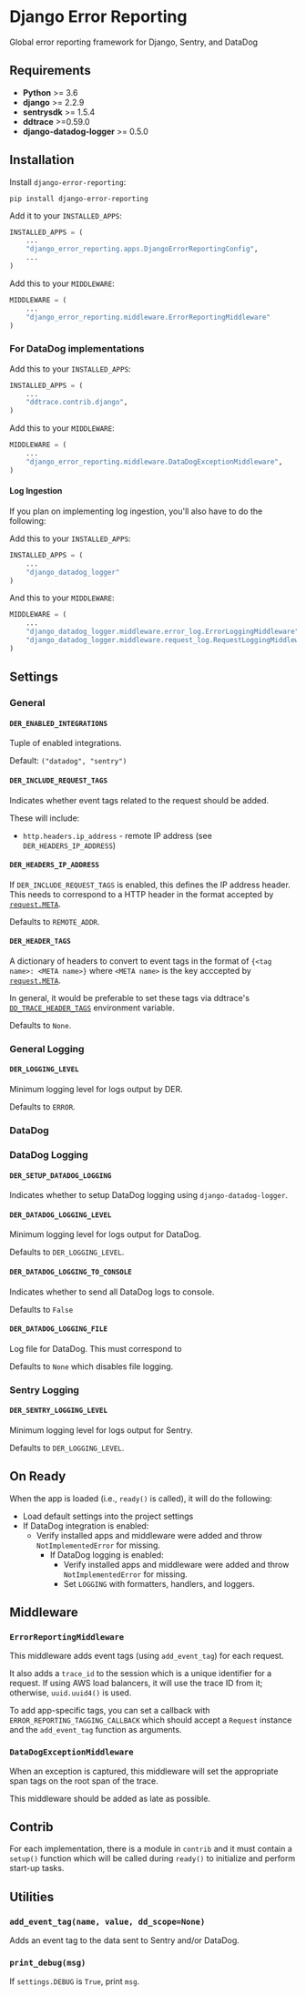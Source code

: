 # Django Error Reporting
Global error reporting framework for Django, Sentry, and DataDog

## Requirements

* **Python** >= 3.6
* **django** >= 2.2.9
* **sentrysdk** >= 1.5.4 
* **ddtrace** >=0.59.0
* **django-datadog-logger** >= 0.5.0

## Installation

Install `django-error-reporting`:
```
pip install django-error-reporting
```

Add it to your `INSTALLED_APPS`:
```python
INSTALLED_APPS = (
    ...
    "django_error_reporting.apps.DjangoErrorReportingConfig",
    ...
)
```

Add this to your `MIDDLEWARE`:
```python
MIDDLEWARE = (
    ...
    "django_error_reporting.middleware.ErrorReportingMiddleware"
)
```


### For DataDog implementations

Add this to your `INSTALLED_APPS`:
```python
INSTALLED_APPS = (
    ...
    "ddtrace.contrib.django",
)
```

Add this to your `MIDDLEWARE`:
```python
MIDDLEWARE = (
    ...
    "django_error_reporting.middleware.DataDogExceptionMiddleware",
)
```

#### Log Ingestion

If you plan on implementing log ingestion, you'll also have to do the following:

Add this to your `INSTALLED_APPS`:
```python
INSTALLED_APPS = (
    ...
    "django_datadog_logger"
)
```

And this to your `MIDDLEWARE`:
```python
MIDDLEWARE = (
    ...
    "django_datadog_logger.middleware.error_log.ErrorLoggingMiddleware",
    "django_datadog_logger.middleware.request_log.RequestLoggingMiddleware",
)
```

## Settings

### General

#### `DER_ENABLED_INTEGRATIONS`

Tuple of enabled integrations.

Default: `("datadog", "sentry")`


#### `DER_INCLUDE_REQUEST_TAGS`

Indicates whether event tags related to the request should be added.

These will include:
 * `http.headers.ip_address` - remote IP address (see `DER_HEADERS_IP_ADDRESS`)

#### `DER_HEADERS_IP_ADDRESS`

If `DER_INCLUDE_REQUEST_TAGS` is enabled, this defines the IP address header. This needs to correspond to a HTTP header in the format accepted by [`request.META`](https://docs.djangoproject.com/en/4.0/ref/request-response/#django.http.HttpRequest.META).

Defaults to `REMOTE_ADDR`.

#### `DER_HEADER_TAGS`

A dictionary of headers to convert to event tags in the format of `{<tag name>: <META name>}` where `<META name>` is the key acccepted by [`request.META`](https://docs.djangoproject.com/en/4.0/ref/request-response/#django.http.HttpRequest.META).

In general, it would be preferable to set these tags via ddtrace's [`DD_TRACE_HEADER_TAGS`](https://ddtrace.readthedocs.io/en/stable/configuration.html) environment variable.

Defaults to `None`. 

### General Logging

#### `DER_LOGGING_LEVEL`

Minimum logging level for logs output by DER.

Defaults to `ERROR`.

### DataDog


### DataDog Logging

#### `DER_SETUP_DATADOG_LOGGING`

Indicates whether to setup DataDog logging using `django-datadog-logger`.

#### `DER_DATADOG_LOGGING_LEVEL`

Minimum logging level for logs output for DataDog.

Defaults to `DER_LOGGING_LEVEL`.

#### `DER_DATADOG_LOGGING_TO_CONSOLE`

Indicates whether to send all DataDog logs to console.

Defaults to `False`

#### `DER_DATADOG_LOGGING_FILE`

Log file for DataDog. This must correspond to 

Defaults to `None` which disables file logging.

### Sentry Logging

#### `DER_SENTRY_LOGGING_LEVEL`

Minimum logging level for logs output for Sentry.

Defaults to `DER_LOGGING_LEVEL`.

## On Ready

When the app is loaded (i.e., `ready()` is called), it will do the following:
 * Load default settings into the project settings
 * If DataDog integration is enabled:
   * Verify installed apps and middleware were added and throw `NotImplementedError` for missing.
     * If DataDog logging is enabled:
       * Verify installed apps and middleware were added and throw `NotImplementedError` for missing.
       * Set `LOGGING` with formatters, handlers, and loggers.


## Middleware

### `ErrorReportingMiddleware`

This middleware adds event tags (using `add_event_tag`) for each request. 

It also adds a `trace_id` to the session which is a unique identifier for a request. If using AWS load balancers, it will use the trace ID from it; otherwise, `uuid.uuid4()` is used.

To add app-specific tags, you can set a callback with `ERROR_REPORTING_TAGGING_CALLBACK` which should accept a `Request` instance and the `add_event_tag` function as arguments.

### `DataDogExceptionMiddleware`

When an exception is captured, this middleware will set the appropriate span tags on the root span of the trace. 

This middleware should be added as late as possible.

## Contrib

For each implementation, there is a module in `contrib` and it must contain a `setup()` function which will be called during `ready()` to initialize and perform start-up tasks. 

## Utilities

### `add_event_tag(name, value, dd_scope=None)`

Adds an event tag to the data sent to Sentry and/or DataDog. 

### `print_debug(msg)`

If `settings.DEBUG` is `True`, print `msg`.
